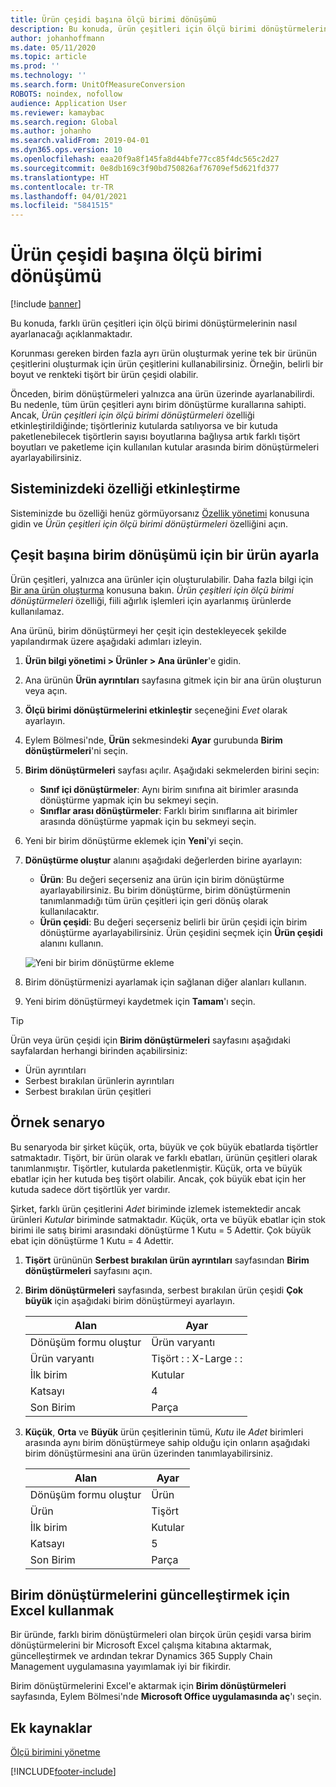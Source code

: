 ```yaml
---
title: Ürün çeşidi başına ölçü birimi dönüşümü
description: Bu konuda, ürün çeşitleri için ölçü birimi dönüştürmelerinin nasıl ayarlanacağı açıklanmaktadır. Bir kurulum örneği içerir.
author: johanhoffmann
ms.date: 05/11/2020
ms.topic: article
ms.prod: ''
ms.technology: ''
ms.search.form: UnitOfMeasureConversion
ROBOTS: noindex, nofollow
audience: Application User
ms.reviewer: kamaybac
ms.search.region: Global
ms.author: johanho
ms.search.validFrom: 2019-04-01
ms.dyn365.ops.version: 10
ms.openlocfilehash: eaa20f9a8f145fa8d44bfe77cc85f4dc565c2d27
ms.sourcegitcommit: 0e8db169c3f90bd750826af76709ef5d621fd377
ms.translationtype: HT
ms.contentlocale: tr-TR
ms.lasthandoff: 04/01/2021
ms.locfileid: "5841515"
---
```

# <a name="unit-of-measure-conversion-per-product-variant"></a>Ürün çeşidi başına ölçü birimi dönüşümü

[!include [banner](../includes/banner.md)]

Bu konuda, farklı ürün çeşitleri için ölçü birimi dönüştürmelerinin nasıl ayarlanacağı açıklanmaktadır.

Korunması gereken birden fazla ayrı ürün oluşturmak yerine tek bir ürünün çeşitlerini oluşturmak için ürün çeşitlerini kullanabilirsiniz. Örneğin, belirli bir boyut ve renkteki tişört bir ürün çeşidi olabilir.

Önceden, birim dönüştürmeleri yalnızca ana ürün üzerinde ayarlanabilirdi. Bu nedenle, tüm ürün çeşitleri aynı birim dönüştürme kurallarına sahipti. Ancak, *Ürün çeşitleri için ölçü birimi dönüştürmeleri* özelliği etkinleştirildiğinde; tişörtleriniz kutularda satılıyorsa ve bir kutuda paketlenebilecek tişörtlerin sayısı boyutlarına bağlıysa artık farklı tişört boyutları ve paketleme için kullanılan kutular arasında birim dönüştürmeleri ayarlayabilirsiniz.

## <a name="turn-on-the-feature-in-your-system"></a>Sisteminizdeki özelliği etkinleştirme

Sisteminizde bu özelliği henüz görmüyorsanız [Özellik yönetimi](../../fin-ops-core/fin-ops/get-started/feature-management/feature-management-overview.md) konusuna gidin ve *Ürün çeşitleri için ölçü birimi dönüştürmeleri* özelliğini açın.

## <a name="set-up-a-product-for-unit-conversion-per-variant"></a>Çeşit başına birim dönüşümü için bir ürün ayarla

Ürün çeşitleri, yalnızca ana ürünler için oluşturulabilir. Daha fazla bilgi için [Bir ana ürün oluşturma](tasks/create-product-master.md) konusuna bakın. *Ürün çeşitleri için ölçü birimi dönüştürmeleri* özelliği, fiili ağırlık işlemleri için ayarlanmış ürünlerde kullanılamaz.

Ana ürünü, birim dönüştürmeyi her çeşit için destekleyecek şekilde yapılandırmak üzere aşağıdaki adımları izleyin.

1. **Ürün bilgi yönetimi \> Ürünler \> Ana ürünler**'e gidin.
1. Ana ürünün **Ürün ayrıntıları** sayfasına gitmek için bir ana ürün oluşturun veya açın.
1. **Ölçü birimi dönüştürmelerini etkinleştir** seçeneğini *Evet* olarak ayarlayın.
1. Eylem Bölmesi'nde, **Ürün** sekmesindeki **Ayar** gurubunda **Birim dönüştürmeleri**'ni seçin.
1. **Birim dönüştürmeleri** sayfası açılır. Aşağıdaki sekmelerden birini seçin:

    - **Sınıf içi dönüştürmeler**: Aynı birim sınıfına ait birimler arasında dönüştürme yapmak için bu sekmeyi seçin.
    - **Sınıflar arası dönüştürmeler**: Farklı birim sınıflarına ait birimler arasında dönüştürme yapmak için bu sekmeyi seçin.

1. Yeni bir birim dönüştürme eklemek için **Yeni**'yi seçin.
1. **Dönüştürme oluştur** alanını aşağıdaki değerlerden birine ayarlayın:

    - **Ürün**: Bu değeri seçerseniz ana ürün için birim dönüştürme ayarlayabilirsiniz. Bu birim dönüştürme, birim dönüştürmenin tanımlanmadığı tüm ürün çeşitleri için geri dönüş olarak kullanılacaktır.
    - **Ürün çeşidi**: Bu değeri seçerseniz belirli bir ürün çeşidi için birim dönüştürme ayarlayabilirsiniz. Ürün çeşidini seçmek için **Ürün çeşidi** alanını kullanın.

    ![Yeni bir birim dönüştürme ekleme](media/uom-new-conversion.png "Yeni bir birim dönüştürme ekleme")

1. Birim dönüştürmenizi ayarlamak için sağlanan diğer alanları kullanın.
1. Yeni birim dönüştürmeyi kaydetmek için **Tamam**'ı seçin.

> [!TIP]
> Ürün veya ürün çeşidi için **Birim dönüştürmeleri** sayfasını aşağıdaki sayfalardan herhangi birinden açabilirsiniz:
> 
> - Ürün ayrıntıları
> - Serbest bırakılan ürünlerin ayrıntıları
> - Serbest bırakılan ürün çeşitleri

## <a name="example-scenario"></a>Örnek senaryo

Bu senaryoda bir şirket küçük, orta, büyük ve çok büyük ebatlarda tişörtler satmaktadır. Tişört, bir ürün olarak ve farklı ebatları, ürünün çeşitleri olarak tanımlanmıştır. Tişörtler, kutularda paketlenmiştir. Küçük, orta ve büyük ebatlar için her kutuda beş tişört olabilir. Ancak, çok büyük ebat için her kutuda sadece dört tişörtlük yer vardır.

Şirket, farklı ürün çeşitlerini *Adet* biriminde izlemek istemektedir ancak ürünleri *Kutular* biriminde satmaktadır. Küçük, orta ve büyük ebatlar için stok birimi ile satış birimi arasındaki dönüştürme 1 Kutu = 5 Adettir. Çok büyük ebat için dönüştürme 1 Kutu = 4 Adettir.

1. **Tişört** ürününün **Serbest bırakılan ürün ayrıntıları** sayfasından **Birim dönüştürmeleri** sayfasını açın.
1. **Birim dönüştürmeleri** sayfasında, serbest bırakılan ürün çeşidi **Çok büyük** için aşağıdaki birim dönüştürmeyi ayarlayın.

    | Alan                 | Ayar                 |
    |-----------------------|-------------------------|
    | Dönüşüm formu oluştur | Ürün varyantı         |
    | Ürün varyantı       | Tişört : : X-Large : : |
    | İlk birim             | Kutular                   |
    | Katsayı                | 4                       |
    | Son Birim               | Parça                  |

1. **Küçük**, **Orta** ve **Büyük** ürün çeşitlerinin tümü, *Kutu* ile *Adet* birimleri arasında aynı birim dönüştürmeye sahip olduğu için onların aşağıdaki birim dönüştürmesini ana ürün üzerinden tanımlayabilirsiniz.

    | Alan                 | Ayar |
    |-----------------------|---------|
    | Dönüşüm formu oluştur | Ürün |
    | Ürün               | Tişört |
    | İlk birim             | Kutular   |
    | Katsayı                | 5       |
    | Son Birim               | Parça  |

## <a name="using-excel-to-update-the-unit-conversions"></a>Birim dönüştürmelerini güncelleştirmek için Excel kullanmak

Bir üründe, farklı birim dönüştürmeleri olan birçok ürün çeşidi varsa birim dönüştürmelerini bir Microsoft Excel çalışma kitabına aktarmak, güncelleştirmek ve ardından tekrar Dynamics 365 Supply Chain Management uygulamasına yayımlamak iyi bir fikirdir.

Birim dönüştürmelerini Excel'e aktarmak için **Birim dönüştürmeleri** sayfasında, Eylem Bölmesi'nde **Microsoft Office uygulamasında aç**'ı seçin.

## <a name="additional-resources"></a>Ek kaynaklar

[Ölçü birimini yönetme](tasks/manage-unit-measure.md)


[!INCLUDE[footer-include](../../includes/footer-banner.md)]